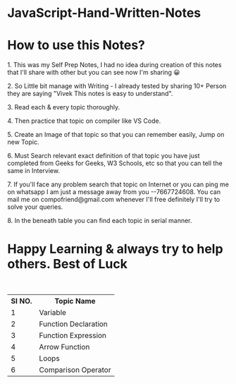 # JavaScript-Hand-Written-Notes
# How to use this Notes?
<p>1. This was my Self Prep Notes, I had no idea during creation of this notes that I'll share with other but you can see now I'm sharing 😀</p>
<p>2. So Little bit manage with Writing - I already tested by sharing 10+ Person they are saying  "Vivek This notes is easy to understand".</p>
<p>3. Read each & every topic thoroughly.</p>
<p>4. Then practice that topic on compiler like VS Code.</p>
<p>5. Create an Image of that topic so that you can remember easily, Jump on new Topic.</p>
<p>6. Must Search relevant exact definition of that topic you have just completed from Geeks for Geeks, W3 Schools, etc so that you can tell the same in Interview.</p>
<p>7. If you'll face any problem search that topic on Internet or you can ping me on whatsapp I am just a message away from you --7667724608. You can mail me on compofriend@gmail.com whenever I'll free definitely I'll try to solve your queries.</p>
<p>8. In the beneath table you can find each topic in serial manner.</p>

# Happy Learning & always try to help others. Best of Luck


<br>
<table>
  <tr>
    <th>SI NO.</th>
    <th>Topic Name</th>
  </tr>
  <tr>
    <td>1</td>
    <td>Variable</td>
  </tr>
  <tr>
    <td>2</td>
    <td>Function Declaration</td>
  </tr>
  <tr>
    <td>3</td>
    <td>Function Expression</td>
  </tr>
  <tr>
    <td>4</td>
    <td>Arrow Function</td>
  </tr>
  <tr>
    <td>5</td>
    <td>Loops</td>
  </tr>
  <tr>
    <td>6</td>
    <td>Comparison Operator</td>
  </tr>
  </table>
